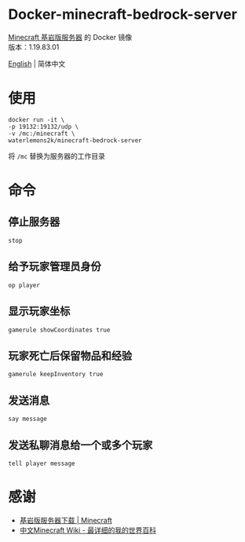 # Docker-minecraft-bedrock-server
[Minecraft 基岩版服务器](https://www.minecraft.net/zh-hans/download/server/bedrock) 的 Docker 镜像  
版本：1.19.83.01

[English](README.md) | 简体中文
# 使用
```
docker run -it \
-p 19132:19132/udp \
-v /mc:/minecraft \
waterlemons2k/minecraft-bedrock-server
```
将 `/mc` 替换为服务器的工作目录
# 命令
## 停止服务器
```
stop
```
## 给予玩家管理员身份
```
op player
```
## 显示玩家坐标
```
gamerule showCoordinates true
```
## 玩家死亡后保留物品和经验
```
gamerule keepInventory true
```
## 发送消息
```
say message
```
## 发送私聊消息给一个或多个玩家
```
tell player message
```
# 感谢
- [基岩版服务器下载 | Minecraft](https://www.minecraft.net/zh-hans/download/server/bedrock)
- [中文Minecraft Wiki - 最详细的我的世界百科](https://minecraft.fandom.com/zh)